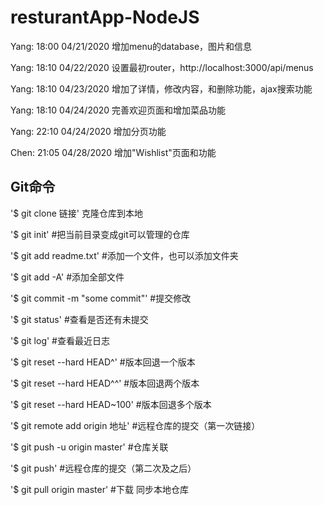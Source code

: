 # resturantApp-NodeJS

Yang: 18:00 04/21/2020	增加menu的database，图片和信息

Yang: 18:10 04/22/2020	设置最初router，http://localhost:3000/api/menus

Yang: 18:10 04/23/2020	增加了详情，修改内容，和删除功能，ajax搜索功能

Yang: 18:10 04/24/2020	完善欢迎页面和增加菜品功能

Yang: 22:10 04/24/2020	增加分页功能

Chen: 21:05 04/28/2020  增加"Wishlist"页面和功能


## Git命令

'$ git clone 链接'               克隆仓库到本地

'$ git init'                    #把当前目录变成git可以管理的仓库

'$ git add readme.txt'          #添加一个文件，也可以添加文件夹

'$ git add -A'                  #添加全部文件

'$ git commit -m "some commit"' #提交修改

'$ git status'                  #查看是否还有未提交

'$ git log'                     #查看最近日志

'$ git reset --hard HEAD^'      #版本回退一个版本

'$ git reset --hard HEAD^^'     #版本回退两个版本

'$ git reset --hard HEAD~100'   #版本回退多个版本

'$ git remote add origin 地址'   #远程仓库的提交（第一次链接）

'$ git push -u origin master'   #仓库关联

'$ git push'                    #远程仓库的提交（第二次及之后）

'$ git pull origin master'      #下载 同步本地仓库

